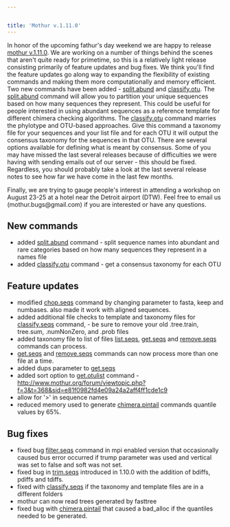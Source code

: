 ```yaml
---


title: 'Mothur v.1.11.0'
---
```

In honor of the upcoming fathur\'s day weekend we are happy to release
[mothur v.1.11.0](mothur_v.1.11.0). We are working on a
number of things behind the scenes that aren\'t quite ready for
primetime, so this is a relatively light release consisting primarily of
feature updates and bug fixes. We think you\'ll find the feature updates
go along way to expanding the flexibility of existing commands and
making them more computationally and memory efficient. Two new commands
have been added - [split.abund](split.abund) and
[classify.otu](classify.otu). The
[split.abund](split.abund) command will allow you to
partition your unique sequences based on how many sequences they
represent. This could be useful for people interested in using abundant
sequences as a reference template for different chimera checking
algorithms. The [classify.otu](classify.otu) command marries
the phylotype and OTU-based approaches. Give this command a taxonomy
file for your sequences and your list file and for each OTU it will
output the consensus taxonomy for the sequences in that OTU. There are
several options available for defining what is meant by consensus. Some
of you may have missed the last several releases because of difficulties
we were having with sending emails out of our server - this should be
fixed. Regardless, you should probably take a look at the last several
release notes to see how far we have come in the last few months.

Finally, we are trying to gauge people\'s interest in attending a
workshop on August 23-25 at a hotel near the Detroit airport (DTW). Feel
free to email us (mothur.bugs\@gmail.com) if you are interested or have
any questions.

## New commands

-   added [split.abund](split.abund) command - split sequence
    names into abundant and rare categories based on how many sequences
    they represent in a names file
-   added [classify.otu](classify.otu) command - get a
    consensus taxonomy for each OTU

## Feature updates

-   modified [chop.seqs](chop.seqs) command by changing
    parameter to fasta, keep and numbases. also made it work with
    aligned sequences.
-   added additional file checks to template and taxonomy files for
    [classify.seqs](classify.seqs) command, - be sure to
    remove your old .tree.train, tree.sum, .numNonZero, and .prob files
-   added taxonomy file to list of files
    [list.seqs](list.seqs), [get.seqs](get.seqs "wikilink")
    and [remove.seqs](remove.seqs) commands can process.
-   [get.seqs](get.seqs) and
    [remove.seqs](remove.seqs) commands can now process more
    than one file at a time.
-   added dups parameter to [get.seqs](get.seqs)
-   added sort option to [get.otulist](get.otulist) command -
    <http://www.mothur.org/forum/viewtopic.php?f=3&t=368&sid=e81f0982fd4e09a24a2aff4ff1cde1c9>
-   allow for \'\>\' in sequence names
-   reduced memory used to generate
    [chimera.pintail](chimera.pintail) commands quantile
    values by 65%.

## Bug fixes

-   fixed bug [filter.seqs](filter.seqs) command in mpi
    enabled version that occasionally caused bus error occurred if trump
    parameter was used and vertical was set to false and soft was not
    set.
-   fixed bug in [trim.seqs](trim.seqs) introduced in 1.10.0
    with the addition of bdiffs, pdiffs and tdiffs.
-   fixed with [classify.seqs](classify.seqs) if the taxonomy
    and template files are in a different folders
-   mothur can now read trees generated by fasttree
-   fixed bug with [chimera.pintail](chimera.pintail) that
    caused a bad\_alloc if the quantiles needed to be generated.
